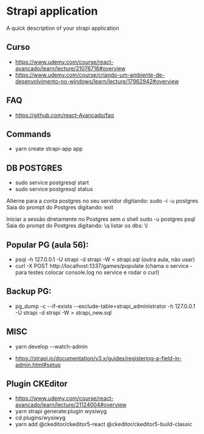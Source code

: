 # Strapi application

A quick description of your strapi application

## Curso
- https://www.udemy.com/course/react-avancado/learn/lecture/21076716#overview
- https://www.udemy.com/course/criando-um-ambiente-de-desenvolvimento-no-windows/learn/lecture/17962942#overview
## FAQ
- https://github.com/react-Avancado/faq

## Commands
- yarn create strapi-app app

## DB POSTGRES
- sudo service postgresql start
- sudo service postgresql status

Alterne para a conta postgres no seu servidor digitando:
sudo -i -u postgres
Saia do prompt do Postgres digitando:
exit

Iniciar a sessão diretamente no Postgres sem o shell
sudo -u postgres psql 
Saia do prompt do Postgres digitando:
\q
listar os dbs:
\l


## Popular PG (aula 56):
- psql -h 127.0.0.1 -U strapi -d strapi -W < strapi.sql (outra aula, não usar)
- curl -X POST http://localhost:1337/games/populate (chama o service - para testes colocar console.log no service e rodar o curl)
## Backup PG:
- pg_dump -c --if-exists --exclude-table=strapi_administrator -h 127.0.0.1 -U strapi -d strapi -W > strapi_new.sql


## MISC
- yarn develop --watch-admin

- https://strapi.io/documentation/v3.x/guides/registering-a-field-in-admin.html#setup

## Plugin CKEditor
- https://www.udemy.com/course/react-avancado/learn/lecture/21124004#overview 
- yarn strapi generate:plugin wysiwyg
- cd plugins/wysiwyg
- yarn add @ckeditor/ckeditor5-react @ckeditor/ckeditor5-build-classic


